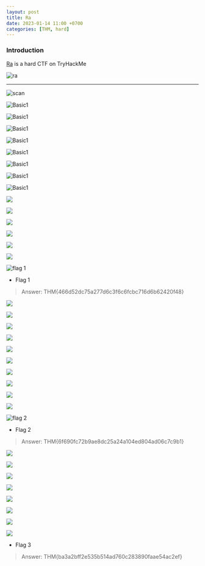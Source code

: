 ```yaml
---
layout: post
title: Ra
date: 2023-01-14 11:00 +0700
categories: [THM, hard]
---
```


### Introduction

[Ra] is a hard CTF on TryHackMe

![ra](https://tryhackme-images.s3.amazonaws.com/room-icons/f8cc5f48d1b4cf162c24c6964dfe0718.jpeg)


---




![scan](/images/THM/ra/Captura.PNG)

![Basic1](/images/THM/ra/Captura2.PNG)

![Basic1](/images/THM/ra/Captura3.PNG)

![Basic1](/images/THM/ra/Captura4.PNG)

![Basic1](/images/THM/ra/Captura5.PNG)

![Basic1](/images/THM/ra/Captura6.PNG)

![Basic1](/images/THM/ra/Captura7.PNG)

![Basic1](/images/THM/ra/Captura8.PNG)

![Basic1](/images/THM/ra/Captura9.PNG)

![](/images/THM/ra/Captura10.PNG)

![](/images/THM/ra/Captura11.PNG)

![](/images/THM/ra/Captura12.PNG)

![](/images/THM/ra/Captura13.PNG)

![](/images/THM/ra/Captura14.PNG)

![](/images/THM/ra/Captura15.PNG)

![flag 1](/images/THM/ra/Captura16.PNG)

- Flag 1

>Answer: THM{466d52dc75a277d6c3f6c6fcbc716d6b62420f48}

![](/images/THM/ra/Captura17.PNG)

![](/images/THM/ra/Captura18.PNG)

![](/images/THM/ra/Captura19.PNG)

![](/images/THM/ra/Captura20.PNG)

![](/images/THM/ra/Captura21.PNG)

![](/images/THM/ra/Captura22.PNG)

![](/images/THM/ra/Captura23.PNG)

![](/images/THM/ra/Captura24.PNG)

![](/images/THM/ra/Captura25.PNG)

![](/images/THM/ra/Captura26.PNG)

![flag 2](/images/THM/ra/Captura27.PNG)

- Flag 2

>Answer: THM{6f690fc72b9ae8dc25a24a104ed804ad06c7c9b1}


![](/images/THM/ra/Captura28.PNG)

![](/images/THM/ra/Captura29.PNG)

![](/images/THM/ra/Captura31.PNG)

![](/images/THM/ra/Captura32.PNG)

![](/images/THM/ra/Captura33.PNG)

![](/images/THM/ra/Captura34.PNG)

![](/images/THM/ra/Captura35.PNG)

![](/images/THM/ra/Captura36.PNG)

- Flag 3

>Answer: THM{ba3a2bff2e535b514ad760c283890faae54ac2ef}

[ra]:https://tryhackme.com/room/ra
